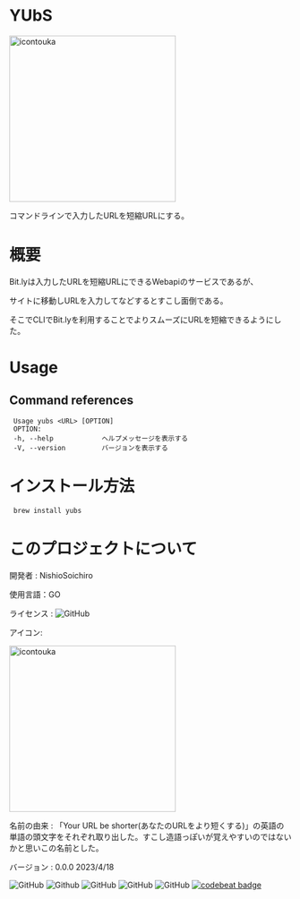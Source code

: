 # YUbS

<img width="297" alt="icontouka" src="https://user-images.githubusercontent.com/130431199/233415684-aae0eb68-a13c-4d33-ac68-4ced5586357a.png">

コマンドラインで入力したURLを短縮URLにする。

# 概要

Bit.lyは入力したURLを短縮URLにできるWebapiのサービスであるが、

サイトに移動しURLを入力してなどするとすこし面倒である。

そこでCLIでBit.lyを利用することでよりスムーズにURLを短縮できるようにした。

# Usage
## Command references

     Usage yubs <URL> [OPTION]  
     OPTION:  
     -h, --help            ヘルプメッセージを表示する  
     -V, --version         バージョンを表示する

# インストール方法
     brew install yubs 
   
# このプロジェクトについて

開発者 : NishioSoichiro

使用言語：GO

ライセンス : <img alt="GitHub" src="https://img.shields.io/github/license/SOICHIRO-NISHIO-github/YUbS">

アイコン:

<img width="297" alt="icontouka" src="https://user-images.githubusercontent.com/130431199/233415684-aae0eb68-a13c-4d33-ac68-4ced5586357a.png">

名前の由来 : 「Your URL be shorter(あなたのURLをより短くする)」の英語の単語の頭文字をそれぞれ取り出した。すこし造語っぽいが覚えやすいのではないかと思いこの名前とした。

バージョン : 0.0.0 2023/4/18 

<img alt="GitHub" src="https://img.shields.io/badge/YUbS-URL__shorter-red"> <img alt="Github" src="https://img.shields.io/badge/Developer-Soichiro%20Nishio-blue"> <img alt="GitHub" src=https://img.shields.io/badge/Langage-GO-brightgreen> <img alt="GitHub" src="https://img.shields.io/badge/Version-0.0.0-yellow"> <img alt="GitHub" src="https://img.shields.io/github/license/SOICHIRO-NISHIO-github/YUbS">
<a href="https://codebeat.co/projects/github-com-soichiro-nishio-github-yubs-main"><img alt="codebeat badge" src="https://codebeat.co/badges/ee6d2728-d9ca-4195-bf4e-0b533db74bef" /></a>
  
  


